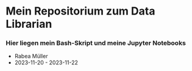 # Mein Repositorium zum Data Librarian
### Hier liegen mein Bash-Skript und meine Jupyter Notebooks

- Rabea Müller
- 2023-11-20 - 2023-11-22
